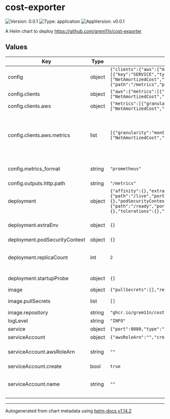 # cost-exporter

![Version: 0.0.1](https://img.shields.io/badge/Version-0.0.1-informational?style=flat-square) ![Type: application](https://img.shields.io/badge/Type-application-informational?style=flat-square) ![AppVersion: v0.0.1](https://img.shields.io/badge/AppVersion-v0.0.1-informational?style=flat-square)

A Helm chart to deploy https://github.com/grem11n/cost-exporter

## Values

| Key | Type | Default | Description |
|-----|------|---------|-------------|
| config | object | `{"clients":{"aws":{"metrics":[{"granularity":"monthly","group_by":[{"key":"SERVICE","type":"DIMENSION"}],"metrics":["NetAmortizedCost","NetUnblendedCost"]}]}},"metrics_format":"prometheus","outputs":{"http":{"path":"/metrics","port":8080}}}` | Cost Exporter configuration   It is then translated in the `config.yaml` inside the pods |
| config.clients | object | `{"aws":{"metrics":[{"granularity":"monthly","group_by":[{"key":"SERVICE","type":"DIMENSION"}],"metrics":["NetAmortizedCost","NetUnblendedCost"]}]}}` | Cloud client configuration |
| config.clients.aws | object | `{"metrics":[{"granularity":"monthly","group_by":[{"key":"SERVICE","type":"DIMENSION"}],"metrics":["NetAmortizedCost","NetUnblendedCost"]}]}` | Only AWS is supported |
| config.clients.aws.metrics | list | `[{"granularity":"monthly","group_by":[{"key":"SERVICE","type":"DIMENSION"}],"metrics":["NetAmortizedCost","NetUnblendedCost"]}]` | Some default metrics for demonstration purposes   This configuration maps to the `costexplorer.GetCostAndUsageInput` type.   For more information about each field, see:   https://pkg.go.dev/github.com/aws/aws-sdk-go-v2/service/costexplorer#GetCostAndUsageInput |
| config.metrics_format | string | `"prometheus"` | Only Prometheus format is supported for now   This value is ignored and only put here for   the demonstration purposes |
| config.outputs.http.path | string | `"/metrics"` | Path must contain a starting slash |
| deployment | object | `{"affinity":{},"extraEnv":{},"livenessProbe":{"failureThreshold":3,"httpGet":{"path":"/live","port":8989},"initialDelaySeconds":5,"periodSeconds":5},"nodeSelector":{},"podSecurityContext":{},"readinessProbe":{"failureThreshold":3,"httpGet":{"path":"/ready","port":8989},"initialDelaySeconds":5,"periodSeconds":5},"replicaCount":2,"startupProbe":{},"tolerations":{},"topologySpreadConstraints":{}}` | Deployment configuration |
| deployment.extraEnv | object | `{}` | extraEnv allows you to pass additional variables   such as the cloud provider credentials.   Do not do it in production! |
| deployment.podSecurityContext | object | `{}` | Other parameters for the Deployment |
| deployment.replicaCount | int | `2` | 2 replicas for HA, they act independently, which means that each replica issues requests to AWS. You can opt-in for a single replica to reduce the number of requests in favor of HA. |
| deployment.startupProbe | object | `{}` | Probes are started on a different port from the outputs   for the implementation simpicity |
| image | object | `{"pullSecrets":[],"repository":"ghcr.io/grem11n/cost-exporter"}` | Image configuration |
| image.pullSecrets | list | `[]` | Configure image pull secrets for pulling container images |
| image.repository | string | `"ghcr.io/grem11n/cost-exporter"` | Image repository |
| logLevel | string | `"INFO"` | Log level is INFO by default. |
| service | object | `{"port":8080,"type":"ClusterIP"}` | Service configuration |
| serviceAccount | object | `{"awsRoleArn":"","create":true,"name":""}` | ServiceAccount configuration |
| serviceAccount.awsRoleArn | string | `""` | awsRoleArn to specify the role to authenticate with AWS   AWS access for the cluster has to be configured separately |
| serviceAccount.create | bool | `true` | Create a serviceAccount by default |
| serviceAccount.name | string | `""` | Optionally, you can specify a serviceAccount name   This can be and existing serviceAccount   If you're using an existing serviceAccount, set create=false |

----------------------------------------------
Autogenerated from chart metadata using [helm-docs v1.14.2](https://github.com/norwoodj/helm-docs/releases/v1.14.2)
